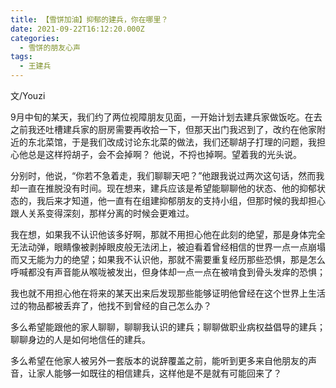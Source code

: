 ```yaml
---
title: 【雪饼加油】抑郁的建兵，你在哪里？
date: 2021-09-22T16:12:20.000Z
categories:
  - 雪饼的朋友心声
tags:
  - 王建兵
---
```

文/Youzi

9月中旬的某天，我们约了两位视障朋友见面，一开始计划去建兵家做饭吃。在去之前我还吐槽建兵家的厨房需要再收拾一下，但那天出门我迟到了，改约在他家附近的东北菜馆，于是我们改成讨论东北菜的做法，我们还聊胡子打理的问题，我担心他总是这样捋胡子，会不会掉啊？ 他说，不捋也掉啊。望着我的光头说。

<!-- more -->

分别时，他说，“你若不急着走，我们聊聊天吧？”他跟我说过两次这句话，然而我却一直在推脱没有时间。现在想来，建兵应该是希望能聊聊他的状态、他的抑郁状态的，我后来才知道，他一直有在组建抑郁朋友的支持小组，但那时候的我却担心跟人关系变得深刻，那样分离的时候会更难过。

我在想，如果我不认识他该多好啊，那就不用担心他在此刻的绝望，那是身体完全无法动弹，眼睛像被剥掉眼皮般无法闭上，被迫看着曾经相信的世界一点一点崩塌而又无能为力的绝望；如果我不认识他，那就不需要重复经历那些恐惧，那是怎么呼喊都没有声音能从喉咙被发出，但身体却一点一点在被啃食到骨头发痒的恐惧；

我也就不用担心他在将来的某天出来后发现那些能够证明他曾经在这个世界上生活过的物品都被丢弃了，他找不到曾经的自己怎么办？

多么希望能跟他的家人聊聊，聊聊我认识的建兵；聊聊做职业病权益倡导的建兵；聊聊身边的人是如何地信任的建兵。

多么希望在他家人被另外一套版本的说辞覆盖之前，能听到更多来自他朋友的声音，让家人能够一如既往的相信建兵，这样他是不是就有可能回来了？